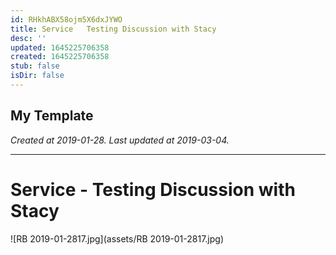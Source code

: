```yaml
---
id: RHkhABX58ojm5X6dxJYWO
title: Service   Testing Discussion with Stacy
desc: ''
updated: 1645225706358
created: 1645225706358
stub: false
isDir: false
---
```

My Template
---

_Created at 2019-01-28._
_Last updated at 2019-03-04._




---

# Service - Testing Discussion with Stacy


![RB 2019-01-2817.jpg](assets/RB 2019-01-2817.jpg)

